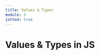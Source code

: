 ```yaml
---
title: Values & Types
module: 3
jotted: true
---
```


# Values & Types in JS


<div class="displayed_jotted_example">
    <div id="jotted-demo-1" class="" style="height:20em;"></div>
</div>
<script>
    new Jotted(document.querySelector("#jotted-demo-1"), {
    files: [
        {
            type: "js",
            // url:"https://raw.githubusercontent.com/Montana-Media-Arts/441-WebTech/master/lecture_code/03/01_hello-world_02/script.js"
            content: ""
        }
        ],
    plugins: [ "codemirror", "console" ]
    // plugins: [ "codemirror" ]
});
</script>
